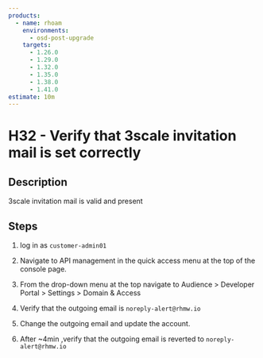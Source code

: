 ```yaml
---
products:
  - name: rhoam
    environments:
      - osd-post-upgrade
    targets:
      - 1.26.0
      - 1.29.0
      - 1.32.0
      - 1.35.0
      - 1.38.0
      - 1.41.0
estimate: 10m
---
```


# H32 - Verify that 3scale invitation mail is set correctly

## Description

3scale invitation mail is valid and present

## Steps

1. log in as `customer-admin01`

2. Navigate to API management in the quick access menu at the top of the console page.

3. From the drop-down menu at the top navigate to Audience > Developer Portal > Settings > Domain & Access

4. Verify that the outgoing email is `noreply-alert@rhmw.io`

5. Change the outgoing email and update the account.

6. After ~4min ,verify that the outgoing email is reverted to `noreply-alert@rhmw.io`
